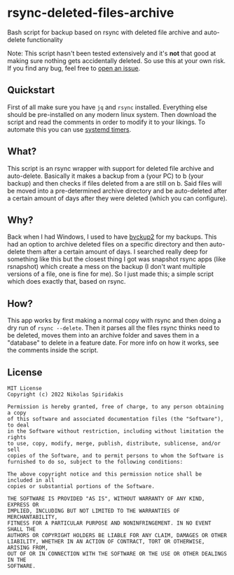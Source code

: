 # rsync-deleted-files-archive
Bash script for backup based on rsync with deleted file archive and auto-delete functionality

Note: This script hasn't been tested extensively and it's **not** that good at making sure nothing gets accidentally deleted. So use this at your own risk. If you find any bug, feel free to [open an issue](https://github.com/1nikolas/rsync-deleted-files-archive/issues).

## Quickstart
First of all make sure you have `jq` and `rsync` installed. Everything else should be pre-installed on any modern linux system. Then download the script and read the comments in order to modify it to your likings. To automate this you can use [systemd timers](https://wiki.archlinux.org/title/Systemd/Timers).

## What?
This script is an rsync wrapper with support for deleted file archive and auto-delete. Basically it makes a backup from a (your PC) to b (your backup) and then checks if files deleted from a are still on b. Said files will be moved into a pre-determined archive directory and be auto-deleted after a certain amount of days after they were deleted (which you can configure).

## Why?
Back when I had Windows, I used to have [bvckup2](https://bvckup2.com/) for my backups. This had an option to archive deleted files on a specific directory and then auto-delete them after a certain amount of days. I searched really deep for something like this but the closest thing I got was snapshot rsync apps (like rsnapshot) which create a mess on the backup (I don't want multiple versions of a file, one is fine for me). So I just made this; a simple script which does exactly that, based on rsync.

## How?
This app works by first making a normal copy with rsync and then doing a dry run of `rsync --delete`. Then it parses all the files rsync thinks need to be deleted, moves them into an archive folder and saves them in a "database" to delete in a feature date. For more info on how it works, see the comments inside the script.

## License
```
MIT License
Copyright (c) 2022 Nikolas Spiridakis

Permission is hereby granted, free of charge, to any person obtaining a copy
of this software and associated documentation files (the "Software"), to deal
in the Software without restriction, including without limitation the rights
to use, copy, modify, merge, publish, distribute, sublicense, and/or sell
copies of the Software, and to permit persons to whom the Software is
furnished to do so, subject to the following conditions:

The above copyright notice and this permission notice shall be included in all
copies or substantial portions of the Software.

THE SOFTWARE IS PROVIDED "AS IS", WITHOUT WARRANTY OF ANY KIND, EXPRESS OR
IMPLIED, INCLUDING BUT NOT LIMITED TO THE WARRANTIES OF MERCHANTABILITY,
FITNESS FOR A PARTICULAR PURPOSE AND NONINFRINGEMENT. IN NO EVENT SHALL THE
AUTHORS OR COPYRIGHT HOLDERS BE LIABLE FOR ANY CLAIM, DAMAGES OR OTHER
LIABILITY, WHETHER IN AN ACTION OF CONTRACT, TORT OR OTHERWISE, ARISING FROM,
OUT OF OR IN CONNECTION WITH THE SOFTWARE OR THE USE OR OTHER DEALINGS IN THE
SOFTWARE.
```

